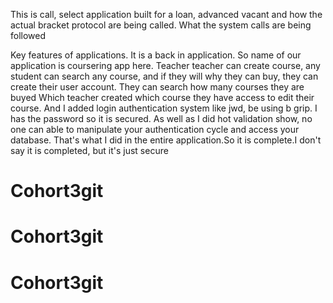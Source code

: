 This is call, select application built for a loan, advanced vacant and how the actual bracket protocol are being called. What the system calls are being followed

Key features of applications.
It is a back in application. So name of our application is coursering app here. Teacher teacher can create course, any student can search any course, and if they will why they can buy, they can create their user account. They can search how many courses they are buyed Which teacher created which course they have access to edit their course.
And I added login authentication system like jwd, be using b grip. I has the password so it is secured. As well as I did hot validation show, no one can able to manipulate your authentication cycle and access your database. That's what I did in the entire application.So it is complete.I don't say it is completed, but it's just secure




# Cohort3git
# Cohort3git
# Cohort3git
